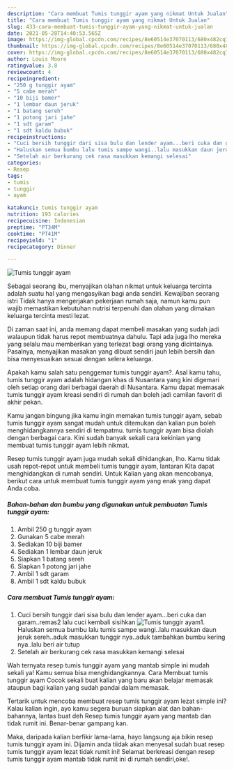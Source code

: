 ```yaml
---
description: "Cara membuat Tumis tunggir ayam yang nikmat Untuk Jualan"
title: "Cara membuat Tumis tunggir ayam yang nikmat Untuk Jualan"
slug: 433-cara-membuat-tumis-tunggir-ayam-yang-nikmat-untuk-jualan
date: 2021-05-28T14:40:53.565Z
image: https://img-global.cpcdn.com/recipes/8e60514e37070113/680x482cq70/tumis-tunggir-ayam-foto-resep-utama.jpg
thumbnail: https://img-global.cpcdn.com/recipes/8e60514e37070113/680x482cq70/tumis-tunggir-ayam-foto-resep-utama.jpg
cover: https://img-global.cpcdn.com/recipes/8e60514e37070113/680x482cq70/tumis-tunggir-ayam-foto-resep-utama.jpg
author: Louis Moore
ratingvalue: 3.8
reviewcount: 4
recipeingredient:
- "250 g tunggir ayam"
- "5 cabe merah"
- "10 biji bamer"
- "1 lembar daun jeruk"
- "1 batang sereh"
- "1 potong jari jahe"
- "1 sdt garam"
- "1 sdt kaldu bubuk"
recipeinstructions:
- "Cuci bersih tunggir dari sisa bulu dan lender ayam...beri cuka dan garam..remas2 lalu cuci kembali sisihkan"
- "Haluskan semua bumbu lalu tumis sampe wangi..lalu masukkan daun jeruk sereh..aduk masukkan tunggir nya..aduk tambahkan bumbu kering nya..lalu beri air tutup"
- "Setelah air berkurang cek rasa masukkan kemangi selesai"
categories:
- Resep
tags:
- tumis
- tunggir
- ayam

katakunci: tumis tunggir ayam 
nutrition: 193 calories
recipecuisine: Indonesian
preptime: "PT34M"
cooktime: "PT41M"
recipeyield: "1"
recipecategory: Dinner

---
```



![Tumis tunggir ayam](https://img-global.cpcdn.com/recipes/8e60514e37070113/680x482cq70/tumis-tunggir-ayam-foto-resep-utama.jpg)

Sebagai seorang ibu, menyajikan olahan nikmat untuk keluarga tercinta adalah suatu hal yang mengasyikan bagi anda sendiri. Kewajiban seorang istri Tidak hanya mengerjakan pekerjaan rumah saja, namun kamu pun wajib memastikan kebutuhan nutrisi terpenuhi dan olahan yang dimakan keluarga tercinta mesti lezat.

Di zaman  saat ini, anda memang dapat membeli masakan yang sudah jadi walaupun tidak harus repot membuatnya dahulu. Tapi ada juga lho mereka yang selalu mau memberikan yang terlezat bagi orang yang dicintainya. Pasalnya, menyajikan masakan yang dibuat sendiri jauh lebih bersih dan bisa menyesuaikan sesuai dengan selera keluarga. 



Apakah kamu salah satu penggemar tumis tunggir ayam?. Asal kamu tahu, tumis tunggir ayam adalah hidangan khas di Nusantara yang kini digemari oleh setiap orang dari berbagai daerah di Nusantara. Kamu dapat memasak tumis tunggir ayam kreasi sendiri di rumah dan boleh jadi camilan favorit di akhir pekan.

Kamu jangan bingung jika kamu ingin memakan tumis tunggir ayam, sebab tumis tunggir ayam sangat mudah untuk ditemukan dan kalian pun boleh menghidangkannya sendiri di tempatmu. tumis tunggir ayam bisa diolah dengan berbagai cara. Kini sudah banyak sekali cara kekinian yang membuat tumis tunggir ayam lebih nikmat.

Resep tumis tunggir ayam juga mudah sekali dihidangkan, lho. Kamu tidak usah repot-repot untuk membeli tumis tunggir ayam, lantaran Kita dapat menghidangkan di rumah sendiri. Untuk Kalian yang akan mencobanya, berikut cara untuk membuat tumis tunggir ayam yang enak yang dapat Anda coba.

<!--inarticleads1-->

##### Bahan-bahan dan bumbu yang digunakan untuk pembuatan Tumis tunggir ayam:

1. Ambil 250 g tunggir ayam
1. Gunakan 5 cabe merah
1. Sediakan 10 biji bamer
1. Sediakan 1 lembar daun jeruk
1. Siapkan 1 batang sereh
1. Siapkan 1 potong jari jahe
1. Ambil 1 sdt garam
1. Ambil 1 sdt kaldu bubuk




<!--inarticleads2-->

##### Cara membuat Tumis tunggir ayam:

1. Cuci bersih tunggir dari sisa bulu dan lender ayam...beri cuka dan garam..remas2 lalu cuci kembali sisihkan
<img src="https://img-global.cpcdn.com/steps/8cf36db56bbcfd49/160x128cq70/tumis-tunggir-ayam-langkah-memasak-1-foto.jpg" alt="Tumis tunggir ayam">1. Haluskan semua bumbu lalu tumis sampe wangi..lalu masukkan daun jeruk sereh..aduk masukkan tunggir nya..aduk tambahkan bumbu kering nya..lalu beri air tutup
1. Setelah air berkurang cek rasa masukkan kemangi selesai




Wah ternyata resep tumis tunggir ayam yang mantab simple ini mudah sekali ya! Kamu semua bisa menghidangkannya. Cara Membuat tumis tunggir ayam Cocok sekali buat kalian yang baru akan belajar memasak ataupun bagi kalian yang sudah pandai dalam memasak.

Tertarik untuk mencoba membuat resep tumis tunggir ayam lezat simple ini? Kalau kalian ingin, ayo kamu segera buruan siapkan alat dan bahan-bahannya, lantas buat deh Resep tumis tunggir ayam yang mantab dan tidak rumit ini. Benar-benar gampang kan. 

Maka, daripada kalian berfikir lama-lama, hayo langsung aja bikin resep tumis tunggir ayam ini. Dijamin anda tiidak akan menyesal sudah buat resep tumis tunggir ayam lezat tidak rumit ini! Selamat berkreasi dengan resep tumis tunggir ayam mantab tidak rumit ini di rumah sendiri,oke!.

